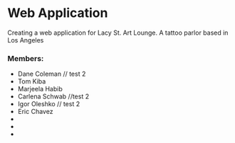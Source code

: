 # Web Application
  Creating a web application for Lacy St. Art Lounge. A tattoo parlor based in Los Angeles


### Members:
- Dane Coleman // test 2
- Tom Kiba
- Marjeela Habib 
- Carlena Schwab //test 2
- Igor Oleshko // test 2
- Eric Chavez
-
-
-
